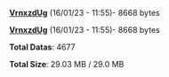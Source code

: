 [**VrnxzdUg**](/data/VrnxzdUg.txt) (16/01/23 - 11:55)- 8668 bytes

[**VrnxzdUg**](/data/VrnxzdUg.txt) (16/01/23 - 11:55)- 8668 bytes

**Total Datas**: 4677

**Total Size**: 29.03 MB / 29.0 MB